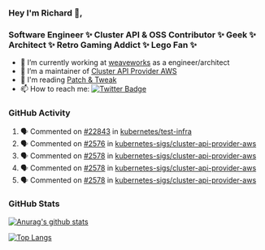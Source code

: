 ### Hey I'm Richard 👋, 

<h3 align="left">Software Engineer ✨ Cluster API & OSS Contributor ✨ Geek ✨ Architect ✨ Retro Gaming Addict ✨ Lego Fan ✨</h3>

- 🔭 I’m currently working at [weaveworks](https://github.com/weaveworks) as a engineer/architect
- 👯 I’m a maintainer of [Cluster API Provider AWS](https://github.com/kubernetes-sigs/cluster-api-provider-aws)
- 💬 I'm reading [Patch & Tweak](https://bjooks.com/products/patch-tweak-exploring-modular-synthesis)
- 📫 How to reach me: [![Twitter Badge](https://img.shields.io/badge/-@fruit_case-00acee?style=flat&logo=Twitter&logoColor=white)](https://twitter.com/intent/follow?screen_name=fruit_case "Follow on Twitter")

### GitHub Activity 

<!--START_SECTION:activity-->
1. 🗣 Commented on [#22843](https://github.com/kubernetes/test-infra/issues/22843) in [kubernetes/test-infra](https://github.com/kubernetes/test-infra)
2. 🗣 Commented on [#2576](https://github.com/kubernetes-sigs/cluster-api-provider-aws/issues/2576) in [kubernetes-sigs/cluster-api-provider-aws](https://github.com/kubernetes-sigs/cluster-api-provider-aws)
3. 🗣 Commented on [#2578](https://github.com/kubernetes-sigs/cluster-api-provider-aws/issues/2578) in [kubernetes-sigs/cluster-api-provider-aws](https://github.com/kubernetes-sigs/cluster-api-provider-aws)
4. 🗣 Commented on [#2578](https://github.com/kubernetes-sigs/cluster-api-provider-aws/issues/2578) in [kubernetes-sigs/cluster-api-provider-aws](https://github.com/kubernetes-sigs/cluster-api-provider-aws)
5. 🗣 Commented on [#2578](https://github.com/kubernetes-sigs/cluster-api-provider-aws/issues/2578) in [kubernetes-sigs/cluster-api-provider-aws](https://github.com/kubernetes-sigs/cluster-api-provider-aws)
<!--END_SECTION:activity-->

### GitHub Stats

[![Anurag's github stats](https://github-readme-stats.vercel.app/api?username=richardcase&count_private=true&show_icons=true)](https://github.com/anuraghazra/github-readme-stats)

[![Top Langs](https://github-readme-stats.vercel.app/api/top-langs/?username=richardcase&hide=html&layout=compact)](https://github.com/anuraghazra/github-readme-stats)
